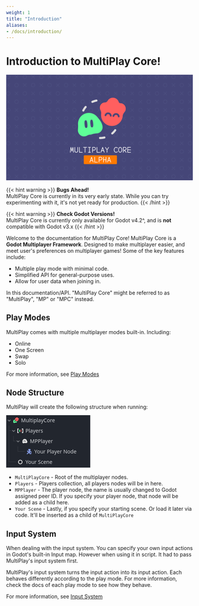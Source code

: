 ```yaml
---
weight: 1
title: "Introduction"
aliases:
- /docs/introduction/
---
```


# Introduction to MultiPlay Core!

![Banner](assets/banner.png)

{{< hint warning >}}
**Bugs Ahead!**  
MultiPlay Core is currently in its very early state. While you can try experimenting with it, it's not yet ready for production.
{{< /hint >}}

{{< hint warning >}}
**Check Godot Versions!**  
MultiPlay Core is currently only available for Godot v4.2^, and is __not__ compatible with Godot v3.x
{{< /hint >}}


Welcome to the documentation for MultiPlay Core! MultiPlay Core is a **Godot Multiplayer Framework**. Designed to make multiplayer easier, and meet user's preferences on multiplayer games! Some of the key features include:

- Multiple play mode with minimal code.
- Simplified API for general-purpose uses.
- Allow for user data when joining in. 

In this documentation/API. "MultiPlay Core" might be referred to as "MultiPlay", "MP" or "MPC" instead.

## Play Modes
MultiPlay comes with multiple multiplayer modes built-in. Including:
- Online
- One Screen
- Swap
- Solo

For more information, see [Play Modes](../mode-system) 


## Node Structure

MultiPlay will create the following structure when running:

![node-structure.png](assets/node-structure.png)

- `MultiPlayCore` - Root of the multiplayer nodes.
- `Players` - Players collection, all players nodes will be in here.
- `MPPlayer` - The player node, the name is usually changed to Godot assigned peer ID. If you specify your player node, that node will be added as a child here. 
- `Your Scene` - Lastly, if you specify your starting scene. Or load it later via code. It'll be inserted as a child of `MultiPlayCore`

## Input System

When dealing with the input system. You can specify your own input actions in Godot's built-in Input map. However when using it in script. It had to pass MultiPlay's input system first.

MultiPlay's input system turns the input action into its input action. Each behaves differently according to the play mode. For more information, check the docs of each play mode to see how they behave.

For more information, see [Input System](../input-system) 
